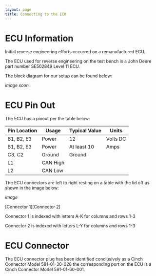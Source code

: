 ```yaml
---
layout: page
title: Connecting to the ECU
---
```


# ECU Information

Initial reverse engineering efforts occurred on a remanufactured ECU.

The ECU used for reverse engineering on the test bench is a John Deere part number SE502849 Level 11 ECU. 

The block diagram for our setup can be found below:

*image soon*

# ECU Pin Out

The ECU has a pinout per the table below:

| Pin Location | Usage | Typical Value | Units   |
|--------------|-------|---------------|---------|
|B1, B2, E3    |Power  |12             |Volts DC |
|B1, B2, E3    |Power  |At least 10    |Amps     |
|C3, C2        |Ground |Ground         |         |
|L1            |CAN High|              |         |
|L2            |CAN Low|               |         |

The ECU connectors are left to right resting on a table with the lid off as shown in the image below:

*image*

\[Connector 1\]\[Connector 2\]

Connector 1 is indexed with letters A-K for columns and rows 1-3

Connector 2 is indexed with letters L-Y for columns and rows 1-3 

# ECU Connector

The ECU connector plug has been identified conclusively as a Cinch Connector Model 581-01-30-028 the corresponding port on the ECU is a Cinch Connector Model 581-01-60-001. 
